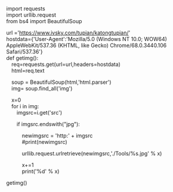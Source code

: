 import requests  
import urllib.request  
from bs4 import BeautifulSoup  

url ='https://www.ivsky.com/tupian/katongtupian/'  
hostdata={'User-Agent':'Mozilla/5.0 (Windows NT 10.0; WOW64) AppleWebKit/537.36 (KHTML, like Gecko) Chrome/68.0.3440.106 Safari/537.36'}  
def getimg():  
&emsp;req=requests.get(url=url,headers=hostdata)  
&emsp;html=req.text  

&emsp;soup = BeautifulSoup(html,'html.parser')  
&emsp;img= soup.find_all('img')  
      
&emsp;x=0  
&emsp;for i in img:  
&emsp;&emsp;imgsrc=i.get('src')  
 
&emsp;&emsp;if imgsrc.endswith("jpg"):         
             
&emsp;&emsp;&emsp;newimgsrc = 'http:' + imgsrc  
&emsp;&emsp;&emsp;#print(newimgsrc)  

&emsp;&emsp;&emsp;urllib.request.urlretrieve(newimgsrc,'./Tools/%s.jpg' % x)  

&emsp;&emsp;&emsp;x+=1  
&emsp;&emsp;&emsp;print('%d' % x)  
    
getimg()  
